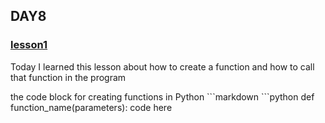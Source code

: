<h2>DAY8</h2>
<h3><a href ="DAY6/lesson1.py">lesson1</a></h3>
<p>Today I learned this lesson about how to create a function
  and how to call that function in the program
</p>
the code block for creating functions in Python
```markdown
```python
def function_name(parameters):
    code here

